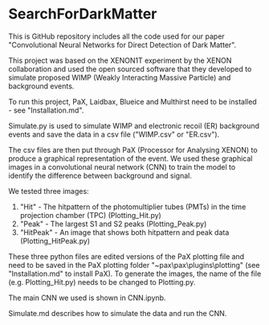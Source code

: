 # SearchForDarkMatter

This is GitHub repository includes all the code used for our paper "Convolutional Neural Networks for Direct Detection of Dark Matter".

This project was based on the XENON1T experiment by the XENON collaboration and used the open sourced software that they developed to simulate proposed WIMP (Weakly Interacting Massive Particle) and background events.

To run this project, PaX, Laidbax, Blueice and Multhirst need to be installed - see "Installation.md".

Simulate.py is used to simulate WIMP and electronic recoil (ER) background events and save the data in a csv file ("WIMP.csv" or "ER.csv").

The csv files are then put through PaX (Processor for Analysing XENON) to produce a graphical representation of the event. We used these graphical images in a convolutional neural network (CNN) to train the model to identify the difference between background and signal.

We tested three images:

1. "Hit" - The hitpattern of the photomultiplier tubes (PMTs) in the time projection chamber (TPC) (Plotting_Hit.py)
2. "Peak" - The largest S1 and S2 peaks (Plotting_Peak.py)
3. "HitPeak" - An image that shows both hitpattern and peak data (Plotting_HitPeak.py)

These three python files are edited versions of the PaX plotting file and need to be saved in the PaX plotting folder "~pax\pax\plugins\plotting" (see "Installation.md" to install PaX). To generate the images, the name of the file (e.g. Plotting_Hit.py) needs to be changed to Plotting.py.

The main CNN we used is shown in CNN.ipynb.

Simulate.md describes how to simulate the data and run the CNN.
